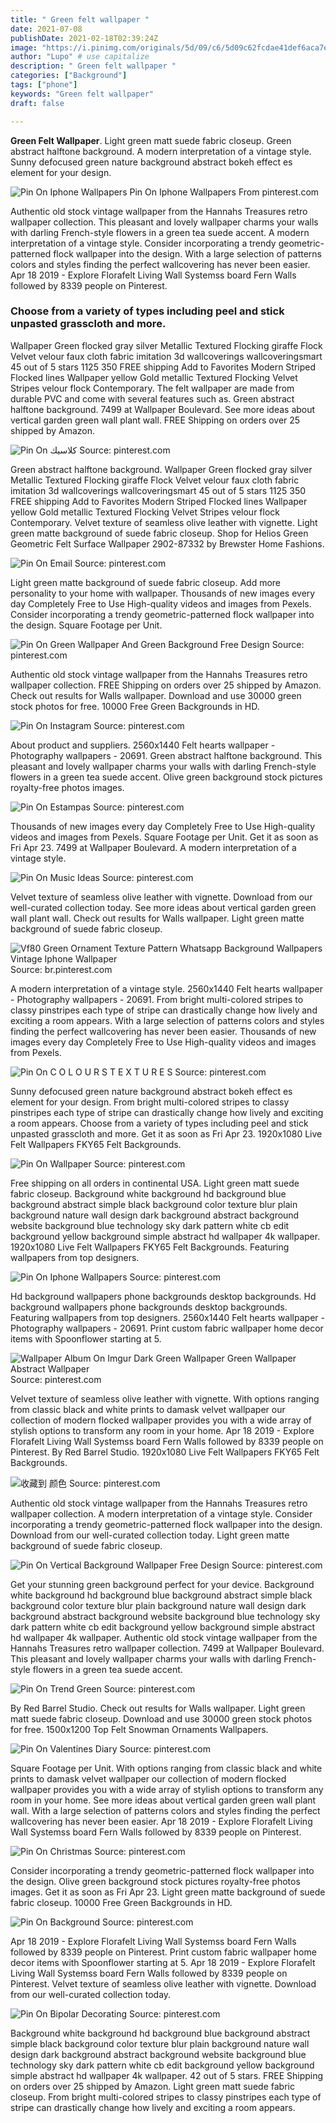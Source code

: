 ```yaml
---
title: " Green felt wallpaper "
date: 2021-07-08
publishDate: 2021-02-18T02:39:24Z
image: "https://i.pinimg.com/originals/5d/09/c6/5d09c62fcdae41def6aca7e343778d7b.jpg"
author: "Lupo" # use capitalize
description: " Green felt wallpaper "
categories: ["Background"]
tags: ["phone"]
keywords: "Green felt wallpaper"
draft: false

---
```



**Green Felt Wallpaper**. Light green matt suede fabric closeup. Green abstract halftone background. A modern interpretation of a vintage style. Sunny defocused green nature background abstract bokeh effect es element for your design.

![Pin On Iphone Wallpapers](https://i.pinimg.com/originals/da/69/af/da69af5c3a395d462ad94bcb99e8dd0a.jpg "Pin On Iphone Wallpapers")
Pin On Iphone Wallpapers From pinterest.com


Authentic old stock vintage wallpaper from the Hannahs Treasures retro wallpaper collection. This pleasant and lovely wallpaper charms your walls with darling French-style flowers in a green tea suede accent. A modern interpretation of a vintage style. Consider incorporating a trendy geometric-patterned flock wallpaper into the design. With a large selection of patterns colors and styles finding the perfect wallcovering has never been easier. Apr 18 2019 - Explore Florafelt Living Wall Systemss board Fern Walls followed by 8339 people on Pinterest.

### Choose from a variety of types including peel and stick unpasted grasscloth and more.

Wallpaper Green flocked gray silver Metallic Textured Flocking giraffe Flock Velvet velour faux cloth fabric imitation 3d wallcoverings wallcoveringsmart 45 out of 5 stars 1125 350 FREE shipping Add to Favorites Modern Striped Flocked lines Wallpaper yellow Gold metallic Textured Flocking Velvet Stripes velour flock Contemporary. The felt wallpaper are made from durable PVC and come with several features such as. Green abstract halftone background. 7499 at Wallpaper Boulevard. See more ideas about vertical garden green wall plant wall. FREE Shipping on orders over 25 shipped by Amazon.


![Pin On كلاسيك](https://i.pinimg.com/originals/70/d2/d0/70d2d0bd57cc0f0bc01166b02d70ddd7.jpg "Pin On كلاسيك")
Source: pinterest.com

Green abstract halftone background. Wallpaper Green flocked gray silver Metallic Textured Flocking giraffe Flock Velvet velour faux cloth fabric imitation 3d wallcoverings wallcoveringsmart 45 out of 5 stars 1125 350 FREE shipping Add to Favorites Modern Striped Flocked lines Wallpaper yellow Gold metallic Textured Flocking Velvet Stripes velour flock Contemporary. Velvet texture of seamless olive leather with vignette. Light green matte background of suede fabric closeup. Shop for Helios Green Geometric Felt Surface Wallpaper 2902-87332 by Brewster Home Fashions.

![Pin On Email](https://i.pinimg.com/736x/d4/53/84/d45384484740f8e2849328ecd9d55dcb.jpg "Pin On Email")
Source: pinterest.com

Light green matte background of suede fabric closeup. Add more personality to your home with wallpaper. Thousands of new images every day Completely Free to Use High-quality videos and images from Pexels. Consider incorporating a trendy geometric-patterned flock wallpaper into the design. Square Footage per Unit.

![Pin On Green Wallpaper And Green Background Free Design](https://i.pinimg.com/736x/f3/36/60/f33660bfada0da348e8074c54382ad9a.jpg "Pin On Green Wallpaper And Green Background Free Design")
Source: pinterest.com

Authentic old stock vintage wallpaper from the Hannahs Treasures retro wallpaper collection. FREE Shipping on orders over 25 shipped by Amazon. Check out results for Walls wallpaper. Download and use 30000 green stock photos for free. 10000 Free Green Backgrounds in HD.

![Pin On Instagram](https://i.pinimg.com/600x315/b7/91/af/b791af3b0e834466d4a7370cb9121afa.jpg "Pin On Instagram")
Source: pinterest.com

About product and suppliers. 2560x1440 Felt hearts wallpaper - Photography wallpapers - 20691. Green abstract halftone background. This pleasant and lovely wallpaper charms your walls with darling French-style flowers in a green tea suede accent. Olive green background stock pictures royalty-free photos images.

![Pin On Estampas](https://i.pinimg.com/originals/36/30/37/3630372fe3d1ce4d5cd9d3828b6844c9.jpg "Pin On Estampas")
Source: pinterest.com

Thousands of new images every day Completely Free to Use High-quality videos and images from Pexels. Square Footage per Unit. Get it as soon as Fri Apr 23. 7499 at Wallpaper Boulevard. A modern interpretation of a vintage style.

![Pin On Music Ideas](https://i.pinimg.com/736x/fa/20/41/fa204132d71df0aded5cbe4f126d2c39.jpg "Pin On Music Ideas")
Source: pinterest.com

Velvet texture of seamless olive leather with vignette. Download from our well-curated collection today. See more ideas about vertical garden green wall plant wall. Check out results for Walls wallpaper. Light green matte background of suede fabric closeup.

![Vf80 Green Ornament Texture Pattern Whatsapp Background Wallpapers Vintage Iphone Wallpaper](https://i.pinimg.com/originals/6d/5d/95/6d5d95afb4cce0aadc3bd1627814150e.jpg "Vf80 Green Ornament Texture Pattern Whatsapp Background Wallpapers Vintage Iphone Wallpaper")
Source: br.pinterest.com

A modern interpretation of a vintage style. 2560x1440 Felt hearts wallpaper - Photography wallpapers - 20691. From bright multi-colored stripes to classy pinstripes each type of stripe can drastically change how lively and exciting a room appears. With a large selection of patterns colors and styles finding the perfect wallcovering has never been easier. Thousands of new images every day Completely Free to Use High-quality videos and images from Pexels.

![Pin On C O L O U R S T E X T U R E S](https://i.pinimg.com/originals/9c/b5/d6/9cb5d6e1290573df5444536e31f671aa.jpg "Pin On C O L O U R S T E X T U R E S")
Source: pinterest.com

Sunny defocused green nature background abstract bokeh effect es element for your design. From bright multi-colored stripes to classy pinstripes each type of stripe can drastically change how lively and exciting a room appears. Choose from a variety of types including peel and stick unpasted grasscloth and more. Get it as soon as Fri Apr 23. 1920x1080 Live Felt Wallpapers FKY65 Felt Backgrounds.

![Pin On Wallpaper](https://i.pinimg.com/originals/7f/df/29/7fdf29d1bfc68cf80fce302c98298a1b.jpg "Pin On Wallpaper")
Source: pinterest.com

Free shipping on all orders in continental USA. Light green matt suede fabric closeup. Background white background hd background blue background abstract simple black background color texture blur plain background nature wall design dark background abstract background website background blue technology sky dark pattern white cb edit background yellow background simple abstract hd wallpaper 4k wallpaper. 1920x1080 Live Felt Wallpapers FKY65 Felt Backgrounds. Featuring wallpapers from top designers.

![Pin On Iphone Wallpapers](https://i.pinimg.com/originals/da/69/af/da69af5c3a395d462ad94bcb99e8dd0a.jpg "Pin On Iphone Wallpapers")
Source: pinterest.com

Hd background wallpapers phone backgrounds desktop backgrounds. Hd background wallpapers phone backgrounds desktop backgrounds. Featuring wallpapers from top designers. 2560x1440 Felt hearts wallpaper - Photography wallpapers - 20691. Print custom fabric wallpaper home decor items with Spoonflower starting at 5.

![Wallpaper Album On Imgur Dark Green Wallpaper Green Wallpaper Abstract Wallpaper](https://i.pinimg.com/originals/13/19/7a/13197a60f3641722486118d311b3d468.jpg "Wallpaper Album On Imgur Dark Green Wallpaper Green Wallpaper Abstract Wallpaper")
Source: pinterest.com

Velvet texture of seamless olive leather with vignette. With options ranging from classic black and white prints to damask velvet wallpaper our collection of modern flocked wallpaper provides you with a wide array of stylish options to transform any room in your home. Apr 18 2019 - Explore Florafelt Living Wall Systemss board Fern Walls followed by 8339 people on Pinterest. By Red Barrel Studio. 1920x1080 Live Felt Wallpapers FKY65 Felt Backgrounds.

![收藏到 颜色](https://i.pinimg.com/originals/22/66/d5/2266d5f2d14270eeb613f54e31cc808f.jpg "收藏到 颜色")
Source: pinterest.com

Authentic old stock vintage wallpaper from the Hannahs Treasures retro wallpaper collection. A modern interpretation of a vintage style. Consider incorporating a trendy geometric-patterned flock wallpaper into the design. Download from our well-curated collection today. Light green matte background of suede fabric closeup.

![Pin On Vertical Background Wallpaper Free Design](https://i.pinimg.com/736x/a4/74/af/a474af964b62d603bb085eab66a3237f.jpg "Pin On Vertical Background Wallpaper Free Design")
Source: pinterest.com

Get your stunning green background perfect for your device. Background white background hd background blue background abstract simple black background color texture blur plain background nature wall design dark background abstract background website background blue technology sky dark pattern white cb edit background yellow background simple abstract hd wallpaper 4k wallpaper. Authentic old stock vintage wallpaper from the Hannahs Treasures retro wallpaper collection. 7499 at Wallpaper Boulevard. This pleasant and lovely wallpaper charms your walls with darling French-style flowers in a green tea suede accent.

![Pin On Trend Green](https://i.pinimg.com/originals/a2/ff/3c/a2ff3c700b9a6b1eaa35fc51e1b467fb.jpg "Pin On Trend Green")
Source: pinterest.com

By Red Barrel Studio. Check out results for Walls wallpaper. Light green matt suede fabric closeup. Download and use 30000 green stock photos for free. 1500x1200 Top Felt Snowman Ornaments Wallpapers.

![Pin On Valentines Diary](https://i.pinimg.com/originals/49/2b/de/492bde356a7e34d08919793d2cb19ed4.jpg "Pin On Valentines Diary")
Source: pinterest.com

Square Footage per Unit. With options ranging from classic black and white prints to damask velvet wallpaper our collection of modern flocked wallpaper provides you with a wide array of stylish options to transform any room in your home. See more ideas about vertical garden green wall plant wall. With a large selection of patterns colors and styles finding the perfect wallcovering has never been easier. Apr 18 2019 - Explore Florafelt Living Wall Systemss board Fern Walls followed by 8339 people on Pinterest.

![Pin On Christmas](https://i.pinimg.com/originals/a6/25/cd/a625cd14ca962038a06d5df14e8636d8.jpg "Pin On Christmas")
Source: pinterest.com

Consider incorporating a trendy geometric-patterned flock wallpaper into the design. Olive green background stock pictures royalty-free photos images. Get it as soon as Fri Apr 23. Light green matte background of suede fabric closeup. 10000 Free Green Backgrounds in HD.

![Pin On Background](https://i.pinimg.com/originals/f4/97/2f/f4972f28c30780e5ed02070a29ff888a.jpg "Pin On Background")
Source: pinterest.com

Apr 18 2019 - Explore Florafelt Living Wall Systemss board Fern Walls followed by 8339 people on Pinterest. Print custom fabric wallpaper home decor items with Spoonflower starting at 5. Apr 18 2019 - Explore Florafelt Living Wall Systemss board Fern Walls followed by 8339 people on Pinterest. Velvet texture of seamless olive leather with vignette. Download from our well-curated collection today.

![Pin On Bipolar Decorating](https://i.pinimg.com/originals/5d/09/c6/5d09c62fcdae41def6aca7e343778d7b.jpg "Pin On Bipolar Decorating")
Source: pinterest.com

Background white background hd background blue background abstract simple black background color texture blur plain background nature wall design dark background abstract background website background blue technology sky dark pattern white cb edit background yellow background simple abstract hd wallpaper 4k wallpaper. 42 out of 5 stars. FREE Shipping on orders over 25 shipped by Amazon. Light green matt suede fabric closeup. From bright multi-colored stripes to classy pinstripes each type of stripe can drastically change how lively and exciting a room appears.

